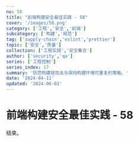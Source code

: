 ```yaml
---
no: 58
title: "前端构建安全最佳实践 - 58"
cover: '/images/58.png'
category: ['工程','安全','前端']
subcategory: ['构建','规范']
tag: ['supply-chain','eslint','prettier']
topic: ['安全','质量']
collection: ['工程实践','安全集合']
author: ['security','qa']
series: ['工程控制']
series_index: 17
summary: '防范构建链攻击与保持构建环境可重复的策略。'
date: '2024-04-11'
updated: '2024-06-01'
---
```


# 前端构建安全最佳实践 - 58

结束。

